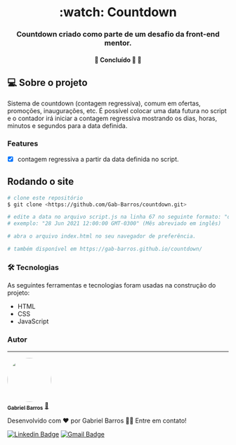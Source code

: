 <h1 align="center">:watch: Countdown</h1>
<h3 align="center">Countdown criado como parte de um desafio da front-end mentor.</h3>
<h4 align="center"> 
	🚧  Concluído 🚀 🚧
</h4>

## :computer: Sobre o projeto
Sistema de countdown (contagem regressiva), comum em ofertas, promoções, inaugurações, etc. É possível colocar uma data futura no script e o contador irá iniciar a contagem regressiva mostrando os dias, horas, minutos e segundos para a data definida.

### Features

- [x] contagem regressiva a partir da data definida no script.

## Rodando o site

```bash
# clone este repositório
$ git clone <https://github.com/Gab-Barros/countdown.git>

# edite a data no arquivo script.js na linha 67 no seguinte formato: "dia mês ano horas:minutos:segundos fuso-horário"
# exemplo: "28 Jun 2021 12:00:00 GMT-0300" (Mẽs abreviado em inglês)

# abra o arquivo index.html no seu navegador de preferência.

# também disponível em https://gab-barros.github.io/countdown/
```

### 🛠 Tecnologias

As seguintes ferramentas e tecnologias foram usadas na construção do projeto:

- HTML
- CSS
- JavaScript

### Autor
---

<a href="https://www.linkedin.com/in/gabriel-barros-419bb3208/">
 <img style="border-radius: 50%;" src="https://avatars.githubusercontent.com/u/80299358?s=400&u=d60523eff0aa8ba1986d098c23c440f5d3af5ff2&v=4" width="100px;" alt=""/>
 <br />
 <sub><b>Gabriel Barros</b></sub></a> <a href="https://www.linkedin.com/in/gabriel-barros-419bb3208/" title="Gabriel">🚀</a>


Desenvolvido com ❤️ por Gabriel Barros 👋🏽 Entre em contato!

[![Linkedin Badge](https://img.shields.io/badge/-LinkedIn-blue?style=flat-square&logo=Linkedin&logoColor=white&link=https://www.linkedin.com/in/gabriel-barros-419bb3208/)](https://www.linkedin.com/in/gabriel-barros-419bb3208/)
[![Gmail Badge](https://img.shields.io/badge/-Email-c14438?style=flat-square&logo=Gmail&logoColor=white&link=mailto:gabrielalcantarabarros524@gmail.com)](mailto:gabrielalcantarabarros524@gmail.com)


